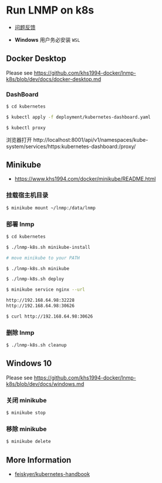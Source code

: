 # Run LNMP on k8s

* [问题反馈](https://github.com/khs1994-docker/lnmp/issues/122)

* **Windows** 用户务必安装 `WSL`

## Docker Desktop

Please see https://github.com/khs1994-docker/lnmp-k8s/blob/dev/docs/docker-desktop.md

### DashBoard

```bash
$ cd kubernetes

$ kubectl apply -f deployment/kubernetes-dashboard.yaml

$ kubectl proxy
```

浏览器打开 http://localhost:8001/api/v1/namespaces/kube-system/services/https:kubernetes-dashboard:/proxy/

## Minikube

* https://www.khs1994.com/docker/minikube/README.html

### 挂载宿主机目录

```bash
$ minikube mount ~/lnmp:/data/lnmp
```

### 部署 lnmp

```bash
$ cd kubernetes

$ ./lnmp-k8s.sh minikube-install

# move minikube to your PATH

$ ./lnmp-k8s.sh minikube

$ ./lnmp-k8s.sh deploy

$ minikube service nginx --url

http://192.168.64.98:32228
http://192.168.64.98:30626

$ curl http://192.168.64.98:30626
```

### 删除 lnmp

```bash
$ ./lnmp-k8s.sh cleanup
```

## Windows 10

Please see https://github.com/khs1994-docker/lnmp-k8s/blob/dev/docs/windows.md

### 关闭 minikube

```bash
$ minikube stop
```

### 移除 minikube

```bash
$ minikube delete
```

## More Information

* [feiskyer/kubernetes-handbook](https://github.com/feiskyer/kubernetes-handbook)
